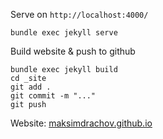 Serve on `http://localhost:4000/`
```
bundle exec jekyll serve
```

Build website & push to github
```
bundle exec jekyll build
cd _site
git add .
git commit -m "..."
git push
```

Website:
[maksimdrachov.github.io](maksimdrachov.github.io)
